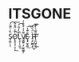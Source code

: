 # ITSGONE

S̵̡͖̹͎̜̈̏̇̈͌̈́͡Ò̷̢̭̞͉̜̥͔͊͐̈̂̂̃̚̕͟͠L̨̞̹̖̤͈̓̓́̎́̚͢͡V̸̧͇͍̣̗̤̮͖͍̗͌̔͗̊̄̊̓Ȩ̷̡̰̝͚̐͊̔͟͠͞ Ì̵͔̯͖̳͙̈́̋́͜͡͞ͅT̶̗͈̺̬̼̑͌͗̀̽̕͟͞
